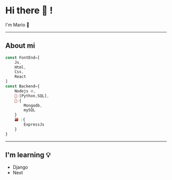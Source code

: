 # Hi there 👋 !
I'm Mario 🎉

***
## About  mi
```js
const FontEnd=[
    Js,
    Html,
    Css,
    React  
]
const Backend={
    Nodejs 🔥,
    📝:[Python,SQL],
    🧱️:{
        Mongodb,
        mySQL
    }
    🗃 :{
        ExpressJs
    }
}
```
***
## I'm learning 💡
 - Django
 - Next
